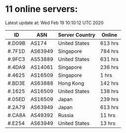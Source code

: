 # 11 online servers:

Latest update at: Wed Feb 19 10:10:12 UTC 2020

| ID | ASN | Server Country | Online |
| -- | --- | -------------- | ------ |
| #.D09B | AS174 | United States | 613 hrs |
| #.7F1D | AS63949 | Singapore | 784 hrs |
| #.9FC3 | AS53889 | United States | 631 hrs |
| #.4DA9 | AS14061 | Singapore | 236 hrs |
| #.4625 | AS16509 | Singapore | 1 hrs |
| #.BD3E | AS63888 | Hong Kong | 142 hrs |
| #.1625 | AS16509 | United States | 138 hrs |
| #.05ED | AS16509 | Japan | 239 hrs |
| #.2A79 | AS63949 | Japan | 613 hrs |
| #.CA8A | AS49392 | Russia | 11 hrs |
| #.E254 | AS63949 | United States | 13 hrs |

